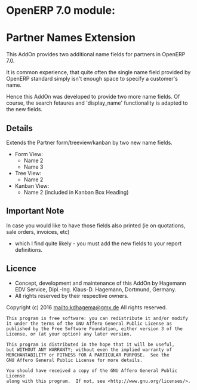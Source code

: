 
# OpenERP 7.0 module: 
# Partner Names Extension

  
This AddOn provides two additional name fields for partners in OpenERP 7.0.

It is common experience, that quite often the single name field provided by OpenERP standard simply isn't 
enough space to specify a customer's name.

Hence this AddOn was developed to provide two more name fields. 
Of course, the search fetaures and 'display_name' functionality is adapted to the new fields.

## Details

Extends the Partner form/treeview/kanban by two new name fields.
  - Form View:
    - Name 2
    - Name 3  
  - Tree View:
    - Name 2
  - Kanban View:
    - Name 2 (included in Kanban Box Heading)

## Important Note

In case you would like to have those fields also printed (ie on quotations, sale orders, invoices, etc) 
- which I find quite likely - you must add the new fields to your report definitions.

## Licence
  * Concept, development and maintenance of this AddOn by Hagemann EDV Service, Dipl.-Ing. Klaus-D. Hagemann, Dortmund, Germany.
  * All rights reserved by their respective owners.

Copyright (c) 2016 <mailto:kdhagema@gmx.de> All rights reserved.

    This program is free software: you can redistribute it and/or modify
    it under the terms of the GNU Affero General Public License as
    published by the Free Software Foundation, either version 3 of the
    License, or (at your option) any later version.

    This program is distributed in the hope that it will be useful,
    but WITHOUT ANY WARRANTY; without even the implied warranty of
    MERCHANTABILITY or FITNESS FOR A PARTICULAR PURPOSE.  See the
    GNU Affero General Public License for more details.

    You should have received a copy of the GNU Affero General Public License
    along with this program.  If not, see <http://www.gnu.org/licenses/>.
